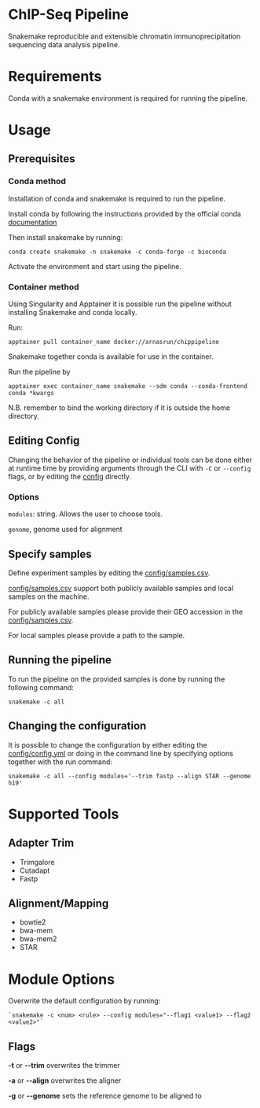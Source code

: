 # ChIP-Seq Pipeline

Snakemake reproducible and extensible chromatin immunoprecipitation sequencing data analysis pipeline.

# Requirements

Conda with a snakemake environment is required for running the pipeline.

# Usage

## Prerequisites

### Conda method

Installation of conda and snakemake is required to run the pipeline. 

Install conda by following the instructions provided by the official conda [documentation](https://docs.conda.io/projects/conda/en/stable/user-guide/install/index.html)

Then install snakemake by running:

`conda create snakemake -n snakemake -c conda-forge -c bioconda`

Activate the environment and start using the pipeline.

### Container method

Using Singularity and Apptainer it is possible run the pipeline without installing Snakemake and conda locally.

Run:

`apptainer pull container_name docker://arnasrun/chippipeline`

Snakemake together conda is available for use in the container.

Run the pipeline by

`apptainer exec container_name snakemake --sdm conda --conda-frontend conda *kwargs`

N.B. remember to bind the working directory if it is outside the home directory.


## Editing Config 


Changing the behavior of the pipeline or individual tools can be done either at runtime time by providing arguments 
through the CLI with `-C` or `--config` flags, or by editing the [config](config/config.yaml) directly.

### Options

`modules`: string. Allows the user to choose tools.

`genome`, genome used for alignment

## Specify samples 

Define experiment samples by editing the [config/samples.csv](./config/samples.csv). 

[config/samples.csv](./config/samples.csv) support both publicly available samples and local samples on the machine.

For publicly available samples please provide their GEO accession in the [config/samples.csv](./config/samples.csv).

For local samples please provide a path to the sample. 


## Running the pipeline

To run the pipeline on the provided samples is done by running the following command:

`snakemake -c all`

## Changing the configuration

It is possible to change the configuration by either editing the [config/config.yml](config/config.yml) or doing in the command line by specifying options together with the run command:

`snakemake -c all --config modules='--trim fastp --align STAR --genome h19'`

# Supported Tools

## Adapter Trim

- Trimgalore
- Cutadapt
- Fastp

## Alignment/Mapping

- bowtie2
- bwa-mem
- bwa-mem2
- STAR

# Module Options

Overwrite the default configuration by running:

    `snakemake -c <num> <rule> --config modules="--flag1 <value1> --flag2 <value2>"`

## Flags

**-t** or **--trim** overwrites the trimmer

**-a** or **--align** overwrites the aligner

**-g** or **--genome** sets the reference genome to be aligned to